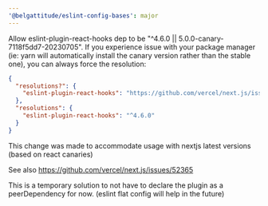 ```yaml
---
'@belgattitude/eslint-config-bases': major
---
```


Allow eslint-plugin-react-hooks dep to be "^4.6.0 || 5.0.0-canary-7118f5dd7-20230705".
If you experience issue with your package manager (ie: yarn will automatically install
the canary version rather than the stable one), you can always force the resolution:


```json
{
  "resolutions?": {
    "eslint-plugin-react-hooks": "https://github.com/vercel/next.js/issues/52365"
  },
  "resolutions": {
    "eslint-plugin-react-hooks": "^4.6.0"
  }
}
```

This change was made to accommodate usage with nextjs latest versions (based on react canaries)

See also https://github.com/vercel/next.js/issues/52365

This is a temporary solution to not have to declare the plugin as a peerDependency for now.
(eslint flat config will help in the future)


